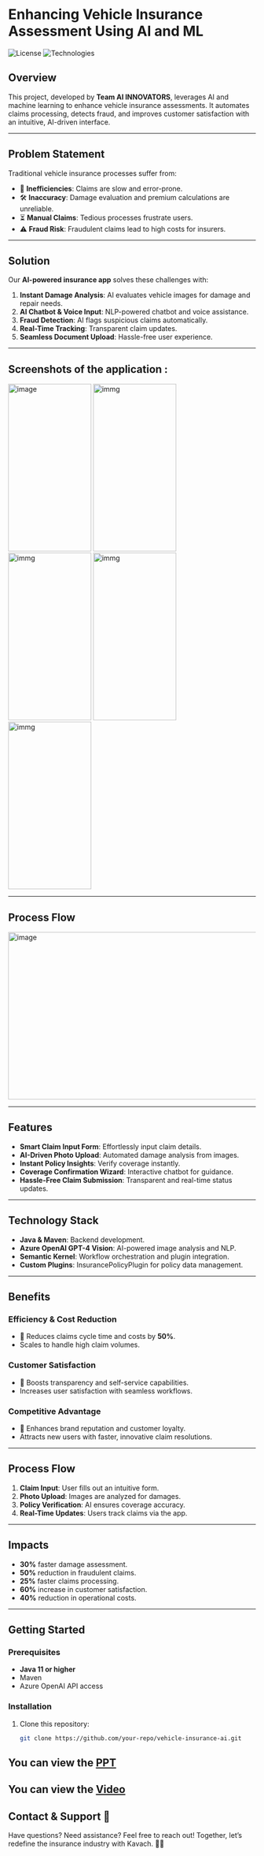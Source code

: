 # Enhancing Vehicle Insurance Assessment Using AI and ML

![License](https://img.shields.io/badge/license-MIT-blue.svg)
![Technologies](https://img.shields.io/badge/technologies-Java%2C%20Azure%20OpenAI%2C%20Semantic%20Kernel-green.svg)

## Overview
This project, developed by **Team AI INNOVATORS**, leverages AI and machine learning to enhance vehicle insurance assessments. It automates claims processing, detects fraud, and improves customer satisfaction with an intuitive, AI-driven interface.

---

## Problem Statement
Traditional vehicle insurance processes suffer from:
- 🚗 **Inefficiencies**: Claims are slow and error-prone.
- 🛠️ **Inaccuracy**: Damage evaluation and premium calculations are unreliable.
- ⏳ **Manual Claims**: Tedious processes frustrate users.
- ⚠️ **Fraud Risk**: Fraudulent claims lead to high costs for insurers.

---

## Solution
Our **AI-powered insurance app** solves these challenges with:
1. **Instant Damage Analysis**: AI evaluates vehicle images for damage and repair needs.
2. **AI Chatbot & Voice Input**: NLP-powered chatbot and voice assistance.
3. **Fraud Detection**: AI flags suspicious claims automatically.
4. **Real-Time Tracking**: Transparent claim updates.
5. **Seamless Document Upload**: Hassle-free user experience.
   
---
## Screenshots of the application :
<img width="169" height="340" alt="image" src="https://github.com/user-attachments/assets/9fc6df9a-3ae2-4a9e-abb5-4b76d70d5354">
<img width="169" height="340" alt="immg" src="https://github.com/user-attachments/assets/174f608f-3d4d-4e9b-959f-439ecc7a02c7">
<img width="169" height="340" alt="immg" src="https://github.com/user-attachments/assets/f7019225-f0a2-485c-9bd8-f5aa0266f864">
<img width="169" height="340" alt="immg" src="https://github.com/user-attachments/assets/b58a7f78-eaa2-4fd6-a66a-2215ce10eaa9">
<img width="169" height="340" alt="immg" src="https://github.com/user-attachments/assets/d4940e5d-2d78-418e-b4ef-a2250c727212">

---
## Process Flow
<img width="800" height="340" alt="image" src="https://github.com/user-attachments/assets/b4c3d382-0396-40f4-b9b7-41ecb7e1ec14">

---

## Features
- **Smart Claim Input Form**: Effortlessly input claim details.
- **AI-Driven Photo Upload**: Automated damage analysis from images.
- **Instant Policy Insights**: Verify coverage instantly.
- **Coverage Confirmation Wizard**: Interactive chatbot for guidance.
- **Hassle-Free Claim Submission**: Transparent and real-time status updates.

---

## Technology Stack
- **Java & Maven**: Backend development.
- **Azure OpenAI GPT-4 Vision**: AI-powered image analysis and NLP.
- **Semantic Kernel**: Workflow orchestration and plugin integration.
- **Custom Plugins**: InsurancePolicyPlugin for policy data management.

---

## Benefits
### Efficiency & Cost Reduction
- 🚀 Reduces claims cycle time and costs by **50%**.
- Scales to handle high claim volumes.

### Customer Satisfaction
- 🙌 Boosts transparency and self-service capabilities.
- Increases user satisfaction with seamless workflows.

### Competitive Advantage
- 🌟 Enhances brand reputation and customer loyalty.
- Attracts new users with faster, innovative claim resolutions.

---

## Process Flow
1. **Claim Input**: User fills out an intuitive form.
2. **Photo Upload**: Images are analyzed for damages.
3. **Policy Verification**: AI ensures coverage accuracy.
4. **Real-Time Updates**: Users track claims via the app.

---

## Impacts
- **30%** faster damage assessment.
- **50%** reduction in fraudulent claims.
- **25%** faster claims processing.
- **60%** increase in customer satisfaction.
- **40%** reduction in operational costs.

---

## Getting Started
### Prerequisites
- **Java 11 or higher**
- Maven
- Azure OpenAI API access

### Installation
1. Clone this repository:
   ```bash
   git clone https://github.com/your-repo/vehicle-insurance-ai.git

## You can view the [PPT](https://drive.google.com/file/d/1AbC1sY5WlCVj5LyESABNuTt-uazrk-DG/view?usp=sharing)

## You can view the [Video](https://drive.google.com/file/d/14KQJqM7W8LqJHd6VDvNeGRVYMEwQ4Tof/view?usp=sharing)

## Contact & Support 💬
Have questions? Need assistance? Feel free to reach out! Together, let’s redefine the insurance industry with Kavach. 🚗💡




